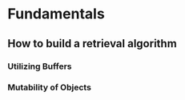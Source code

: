 # Fundamentals

## How to build a retrieval algorithm

### Utilizing Buffers
### Mutability of Objects
